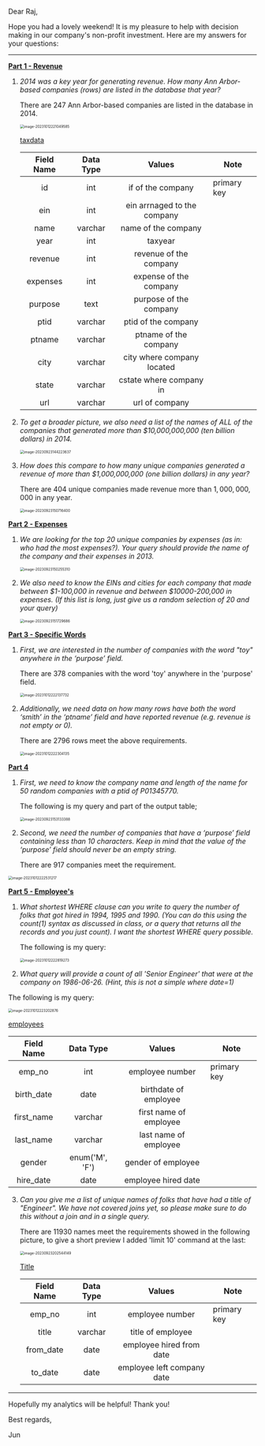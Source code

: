 Dear Raj,



Hope you had a lovely weekend! It is my pleasure to help with decision making in our company's non-profit investment. Here are my answers for your questions:

***

<u>**Part 1 - Revenue**</u>

1. *2014 was a key year for generating revenue. How many Ann Arbor-based companies (rows) are listed in the database that year?*

   There are 247 Ann Arbor-based companies are listed in the database in 2014.

   <img src="/Users/julienne_hu/Library/Application Support/typora-user-images/image-20231012221049585.png" alt="image-20231012221049585" style="zoom:50%;" />

   <u>taxdata</u>
   
   | Field Name | Data Type |           Values            | Note        |
   | :--------: | :-------: | :-------------------------: | ----------- |
   |     id     |    int    |      if of the company      | primary key |
   |    ein     |    int    | ein arrnaged to the company |             |
   |    name    |  varchar  |     name of the company     |             |
   |    year    |    int    |           taxyear           |             |
   |  revenue   |    int    |   revenue of the company    |             |
   |  expenses  |    int    |   expense of the company    |             |
   |  purpose   |   text    |   purpose of the company    |             |
   |    ptid    |  varchar  |     ptid of the company     |             |
   |   ptname   |  varchar  |    ptname of the company    |             |
   |    city    |  varchar  | city where company located  |             |
   |   state    |  varchar  |   cstate where company in   |             |
   |    url     |  varchar  |       url of company        |             |
   
2. *To get a broader picture, we also need a list of the names of ALL of the companies that generated more than $10,000,000,000 (ten billion dollars) in 2014.*

   <img src="/Users/julienne_hu/Library/Application Support/typora-user-images/image-20230923144223637.png" alt="image-20230923144223637" style="zoom:50%;" />

3. *How does this compare to how many unique companies generated a revenue of more than $1,000,000,000 (one billion dollars) in any year?*

   There are 404 unique companies made revenue more than $1,000,000,000$ in any year.

   <img src="/Users/julienne_hu/Library/Application Support/typora-user-images/image-20230923150716400.png" alt="image-20230923150716400" style="zoom:50%;" />

   

<u>**Part 2 - Expenses**</u>

1. *We are looking for the top 20 unique companies by expenses (as in: who had the most expenses?). Your query should provide the name of the company and their expenses in 2013.* 

   <img src="/Users/julienne_hu/Library/Application Support/typora-user-images/image-20230923150255310.png" alt="image-20230923150255310" style="zoom:50%;" />

2. *We also need to know the EINs and cities for each company that made between \$1-100,000 in revenue and between $10000-200,000 in expenses. (If this list is long, just give us a random selection of 20 and your query)* 

   <img src="/Users/julienne_hu/Library/Application Support/typora-user-images/image-20230923151729686.png" alt="image-20230923151729686" style="zoom:50%;" />

<u>**Part 3 - Specific Words**</u>

1. *First, we are interested in the number of companies with the word "toy" anywhere in the ‘purpose’ field.*

   There are 378 companies with the word 'toy' anywhere in the 'purpose' field.

   <img src="/Users/julienne_hu/Library/Application Support/typora-user-images/image-20231012222137732.png" alt="image-20231012222137732" style="zoom:50%;" />

2. *Additionally, we need data on how many rows have both the word ‘smith’ in the ‘ptname’ field and have reported revenue (e.g. revenue is not empty or 0).*

   There are 2796 rows meet the above requirements.

   <img src="/Users/julienne_hu/Library/Application Support/typora-user-images/image-20231012222304135.png" alt="image-20231012222304135" style="zoom:50%;" />

<u>**Part 4**</u>

1. *First, we need to know the company name and length of the name for 50 random companies with a ptid of P01345770.*

   The following is my query and part of the output table;

   <img src="/Users/julienne_hu/Library/Application Support/typora-user-images/image-20230923153133388.png" alt="image-20230923153133388" style="zoom:50%;" />

2. *Second, we need the number of companies that have a ‘purpose’ field containing less than 10 characters. Keep in mind that the value of the ‘purpose’ field should never be an empty string.*

   There are 917 companies meet the requirement.

<img src="/Users/julienne_hu/Library/Application Support/typora-user-images/image-20231012222531217.png" alt="image-20231012222531217" style="zoom:50%;" />

<u>**Part 5 - Employee's**</u> 

1. *What shortest WHERE clause can you write to query the number of folks that got hired in 1994, 1995 and 1990. (You can do this using the count(1) syntax as discussed in class, or a query that returns all the records and you just count). I want the shortest WHERE query possible.* 

   The following is my query:

   <img src="/Users/julienne_hu/Library/Application Support/typora-user-images/image-20231012222819273.png" alt="image-20231012222819273" style="zoom:50%;" />

2.  *What query will provide a count of all 'Senior Engineer' that were at the company on 1986-06-26. (Hint, this is not a simple where date=1)* 

   The following is my query:

<img src="/Users/julienne_hu/Library/Application Support/typora-user-images/image-20231012223202876.png" alt="image-20231012223202876" style="zoom:50%;" />

<u>employees</u>

| Field Name |   Data Type    |         Values         | Note        |
| :--------: | :------------: | :--------------------: | ----------- |
|   emp_no   |      int       |    employee number     | primary key |
| birth_date |      date      | birthdate of employee  |             |
| first_name |    varchar     | first name of employee |             |
| last_name  |    varchar     | last name of employee  |             |
|   gender   | enum('M', 'F') |   gender of employee   |             |
| hire_date  |      date      |  employee hired date   |             |

3. *Can you give me a list of unique names of folks that have had a title of "Engineer". We have not covered joins yet, so please make sure to do this without a join and in a single query.* 

   There are 11930 names meet the requirements showed in the following picture, to give a short preview I added 'limit 10' command at the last:
   
   <img src="/Users/julienne_hu/Library/Application Support/typora-user-images/image-20230923202544149.png" alt="image-20230923202544149" style="zoom:50%;" />
   
   <u>Title</u>
   
   | Field Name | Data Type |           Values           | Note        |
   | :--------: | :-------: | :------------------------: | ----------- |
   |   emp_no   |    int    |      employee number       | primary key |
   |   title    |  varchar  |     title of employee      |             |
   | from_date  |   date    |  employee hired from date  |             |
   |  to_date   |   date    | employee left company date |             |

***

Hopefully my analytics will be helpful! Thank you!



Best regards,

Jun
